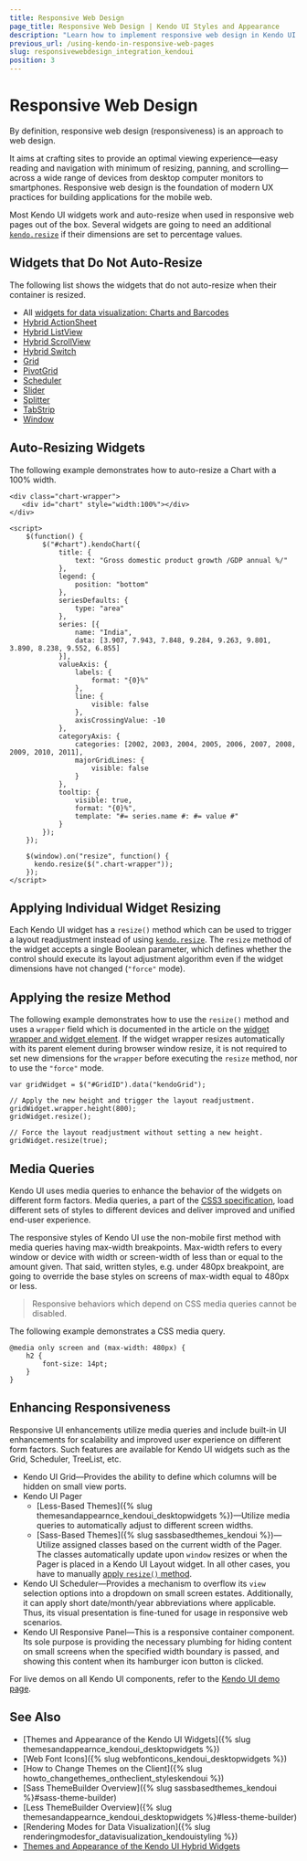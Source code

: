 ```yaml
---
title: Responsive Web Design
page_title: Responsive Web Design | Kendo UI Styles and Appearance
description: "Learn how to implement responsive web design in Kendo UI widgets."
previous_url: /using-kendo-in-responsive-web-pages
slug: responsivewebdesign_integration_kendoui
position: 3
---
```


# Responsive Web Design

By definition, responsive web design (responsiveness) is an approach to web design.

It aims at crafting sites to provide an optimal viewing experience&mdash;easy reading and navigation with minimum of resizing, panning, and scrolling&mdash;across a wide range of devices from desktop computer monitors to smartphones. Responsive web design is the foundation of modern UX practices for building applications for the mobile web.

Most Kendo UI widgets work and auto-resize when used in responsive web pages out of the box. Several widgets are going to need an additional [`kendo.resize`](/api/javascript/kendo/methods/resize) if their dimensions are set to percentage values.

## Widgets that Do Not Auto-Resize

The following list shows the widgets that do not auto-resize when their container is resized.

* All [widgets for data visualization: Charts and Barcodes](http://demos.telerik.com/kendo-ui/)
* [Hybrid ActionSheet](http://demos.telerik.com/kendo-ui/m/index#actionsheet/index)
* [Hybrid ListView](http://demos.telerik.com/kendo-ui/m/index#mobile-listview/index)
* [Hybrid ScrollView](http://demos.telerik.com/kendo-ui/m/index#scrollview/mobile)
* [Hybrid Switch](http://demos.telerik.com/kendo-ui/m/index#switch/mobile)
* [Grid](http://demos.telerik.com/kendo-ui/grid/index)
* [PivotGrid](http://demos.telerik.com/kendo-ui/pivotgrid/index)
* [Scheduler](http://demos.telerik.com/kendo-ui/scheduler/index)
* [Slider](http://demos.telerik.com/kendo-ui/slider/index)
* [Splitter](http://demos.telerik.com/kendo-ui/splitter/index)
* [TabStrip](http://demos.telerik.com/kendo-ui/tabstrip/index)
* [Window](http://demos.telerik.com/kendo-ui/window/index)

## Auto-Resizing Widgets

The following example demonstrates how to auto-resize a Chart with a 100% width.

    <div class="chart-wrapper">
       <div id="chart" style="width:100%"></div>
    </div>

    <script>
        $(function() {
            $("#chart").kendoChart({
                title: {
                    text: "Gross domestic product growth /GDP annual %/"
                },
                legend: {
                    position: "bottom"
                },
                seriesDefaults: {
                    type: "area"
                },
                series: [{
                    name: "India",
                    data: [3.907, 7.943, 7.848, 9.284, 9.263, 9.801, 3.890, 8.238, 9.552, 6.855]
                }],
                valueAxis: {
                    labels: {
                        format: "{0}%"
                    },
                    line: {
                        visible: false
                    },
                    axisCrossingValue: -10
                },
                categoryAxis: {
                    categories: [2002, 2003, 2004, 2005, 2006, 2007, 2008, 2009, 2010, 2011],
                    majorGridLines: {
                        visible: false
                    }
                },
                tooltip: {
                    visible: true,
                    format: "{0}%",
                    template: "#= series.name #: #= value #"
                }
            });
        });

        $(window).on("resize", function() {
          kendo.resize($(".chart-wrapper"));
        });
    </script>

## Applying Individual Widget Resizing

Each Kendo UI widget has a `resize()` method which can be used to trigger a layout readjustment instead of using [`kendo.resize`](/api/javascript/kendo/methods/resize). The `resize` method of the widget accepts a single Boolean parameter, which defines whether the control should execute its layout adjustment algorithm even if the widget dimensions have not changed (`"force"` mode).

## Applying the resize Method

The following example demonstrates how to use the `resize()` method and uses a `wrapper` field which is documented in the article on the [widget wrapper and widget element](/framework/widgets/wrapper-element). If the widget wrapper resizes automatically with its parent element during browser window resize, it is not required to set new dimensions for the `wrapper` before executing the `resize` method, nor to use the  `"force"` mode.

    var gridWidget = $("#GridID").data("kendoGrid");

    // Apply the new height and trigger the layout readjustment.
    gridWidget.wrapper.height(800);
    gridWidget.resize();

    // Force the layout readjustment without setting a new height.
    gridWidget.resize(true);

## Media Queries

Kendo UI uses media queries to enhance the behavior of the widgets on different form factors. Media queries, a part of the [CSS3 specification](http://www.w3.org/TR/css3-mediaqueries/), load different sets of styles to different devices and deliver improved and unified end-user experience.

The responsive styles of Kendo UI use the non-mobile first method with media queries having max-width breakpoints. Max-width refers to every window or device with width or screen-width of less than or equal to the amount given. That said, written styles, e.g. under 480px breakpoint, are going to override the base styles on screens of max-width equal to 480px or less.

> Responsive behaviors which depend on CSS media queries cannot be disabled.

The following example demonstrates a CSS media query.

    @media only screen and (max-width: 480px) {
        h2 {
            font-size: 14pt;
        }
    }

## Enhancing Responsiveness

Responsive UI enhancements utilize media queries and include built-in UI enhancements for scalability and improved user experience on different form factors. Such features are available for Kendo UI widgets such as the Grid, Scheduler, TreeList, etc.

* Kendo UI Grid&mdash;Provides the ability to define which columns will be hidden on small view ports.
* Kendo UI Pager
    - [Less-Based Themes]({% slug themesandappearnce_kendoui_desktopwidgets %})&mdash;Utilize media queries to automatically adjust to different screen widths.
    - [Sass-Based Themes]({% slug sassbasedthemes_kendoui %})&mdash;Utilize assigned classes based on the current width of the Pager. The classes automatically update upon `window` resizes or when the Pager is placed in a Kendo UI Layout widget. In all other cases, you have to manually [apply `resize()` method](#apply-resize-method).
* Kendo UI Scheduler&mdash;Provides a mechanism to overflow its `view` selection options into a dropdown on small screen estates. Additionally, it can apply short date/month/year abbreviations where applicable. Thus, its visual presentation is fine-tuned for usage in responsive web scenarios.
* Kendo UI Responsive Panel&mdash;This is a responsive container component. Its sole purpose is providing the necessary plumbing for hiding content on small screens when the specified width boundary is passed, and showing this content when its hamburger icon button is clicked.

For live demos on all Kendo UI components, refer to the [Kendo UI demo page](http://demos.telerik.com/kendo-ui/).

## See Also

* [Themes and Appearance of the Kendo UI Widgets]({% slug themesandappearnce_kendoui_desktopwidgets %})
* [Web Font Icons]({% slug webfonticons_kendoui_desktopwidgets %})
* [How to Change Themes on the Client]({% slug howto_changethemes_ontheclient_styleskendoui %})
* [Sass ThemeBuilder Overview]({% slug sassbasedthemes_kendoui %}#sass-theme-builder)
* [Less ThemeBuilder Overview]({% slug themesandappearnce_kendoui_desktopwidgets %}#less-theme-builder)
* [Rendering Modes for Data Visualization]({% slug renderingmodesfor_datavisualization_kendouistyling %})
* [Themes and Appearance of the Kendo UI Hybrid Widgets](/controls/hybrid/styling)
